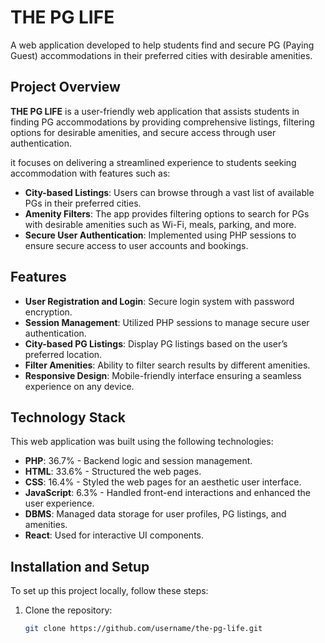 # THE PG LIFE

A web application developed to help students find and secure PG (Paying Guest) accommodations in their preferred cities with desirable amenities.

## Project Overview

**THE PG LIFE** is a user-friendly web application that assists students in finding PG accommodations by providing comprehensive listings, filtering options for desirable amenities, and secure access through user authentication.

it focuses on delivering a streamlined experience to students seeking accommodation with features such as:

- **City-based Listings**: Users can browse through a vast list of available PGs in their preferred cities.
- **Amenity Filters**: The app provides filtering options to search for PGs with desirable amenities such as Wi-Fi, meals, parking, and more.
- **Secure User Authentication**: Implemented using PHP sessions to ensure secure access to user accounts and bookings.

## Features

- **User Registration and Login**: Secure login system with password encryption.
- **Session Management**: Utilized PHP sessions to manage secure user authentication.
- **City-based PG Listings**: Display PG listings based on the user’s preferred location.
- **Filter Amenities**: Ability to filter search results by different amenities.
- **Responsive Design**: Mobile-friendly interface ensuring a seamless experience on any device.
  
## Technology Stack

This web application was built using the following technologies:

- **PHP**: 36.7% - Backend logic and session management.
- **HTML**: 33.6% - Structured the web pages.
- **CSS**: 16.4% - Styled the web pages for an aesthetic user interface.
- **JavaScript**: 6.3% - Handled front-end interactions and enhanced the user experience.
- **DBMS**: Managed data storage for user profiles, PG listings, and amenities.
- **React**: Used for interactive UI components.

## Installation and Setup

To set up this project locally, follow these steps:

1. Clone the repository:
   ```bash
   git clone https://github.com/username/the-pg-life.git
